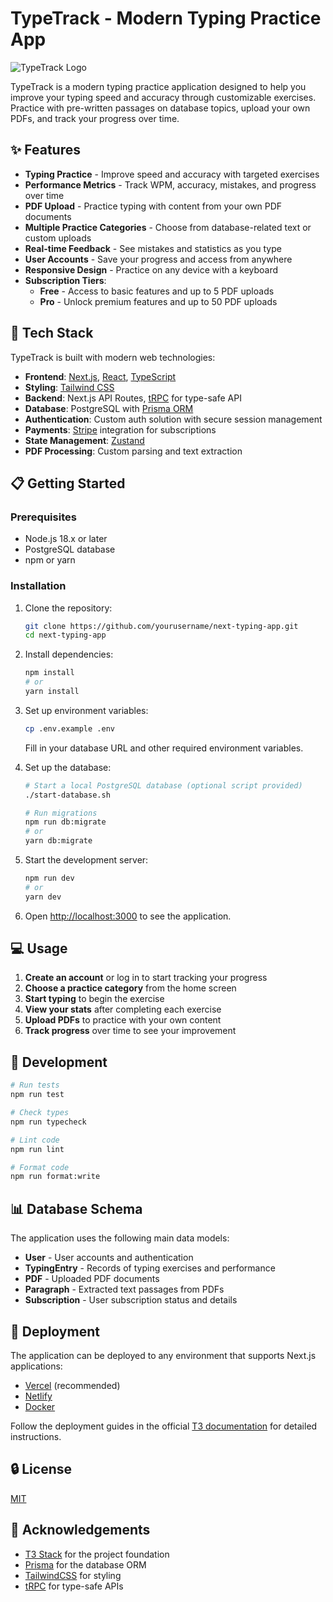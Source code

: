 # TypeTrack - Modern Typing Practice App

![TypeTrack Logo](public/logo.png)

TypeTrack is a modern typing practice application designed to help you improve your typing speed and accuracy through customizable exercises. Practice with pre-written passages on database topics, upload your own PDFs, and track your progress over time.

## ✨ Features

- **Typing Practice** - Improve speed and accuracy with targeted exercises
- **Performance Metrics** - Track WPM, accuracy, mistakes, and progress over time
- **PDF Upload** - Practice typing with content from your own PDF documents
- **Multiple Practice Categories** - Choose from database-related text or custom uploads
- **Real-time Feedback** - See mistakes and statistics as you type
- **User Accounts** - Save your progress and access from anywhere
- **Responsive Design** - Practice on any device with a keyboard
- **Subscription Tiers**:
  - **Free** - Access to basic features and up to 5 PDF uploads
  - **Pro** - Unlock premium features and up to 50 PDF uploads

## 🚀 Tech Stack

TypeTrack is built with modern web technologies:

- **Frontend**: [Next.js](https://nextjs.org), [React](https://reactjs.org), [TypeScript](https://www.typescriptlang.org)
- **Styling**: [Tailwind CSS](https://tailwindcss.com)
- **Backend**: Next.js API Routes, [tRPC](https://trpc.io) for type-safe API
- **Database**: PostgreSQL with [Prisma ORM](https://prisma.io)
- **Authentication**: Custom auth solution with secure session management
- **Payments**: [Stripe](https://stripe.com) integration for subscriptions
- **State Management**: [Zustand](https://github.com/pmndrs/zustand)
- **PDF Processing**: Custom parsing and text extraction

## 📋 Getting Started

### Prerequisites

- Node.js 18.x or later
- PostgreSQL database
- npm or yarn

### Installation

1. Clone the repository:

   ```bash
   git clone https://github.com/yourusername/next-typing-app.git
   cd next-typing-app
   ```

2. Install dependencies:

   ```bash
   npm install
   # or
   yarn install
   ```

3. Set up environment variables:

   ```bash
   cp .env.example .env
   ```

   Fill in your database URL and other required environment variables.

4. Set up the database:

   ```bash
   # Start a local PostgreSQL database (optional script provided)
   ./start-database.sh

   # Run migrations
   npm run db:migrate
   # or
   yarn db:migrate
   ```

5. Start the development server:

   ```bash
   npm run dev
   # or
   yarn dev
   ```

6. Open [http://localhost:3000](http://localhost:3000) to see the application.

## 💻 Usage

1. **Create an account** or log in to start tracking your progress
2. **Choose a practice category** from the home screen
3. **Start typing** to begin the exercise
4. **View your stats** after completing each exercise
5. **Upload PDFs** to practice with your own content
6. **Track progress** over time to see your improvement

## 🔧 Development

```bash
# Run tests
npm run test

# Check types
npm run typecheck

# Lint code
npm run lint

# Format code
npm run format:write
```

## 📊 Database Schema

The application uses the following main data models:

- **User** - User accounts and authentication
- **TypingEntry** - Records of typing exercises and performance
- **PDF** - Uploaded PDF documents
- **Paragraph** - Extracted text passages from PDFs
- **Subscription** - User subscription status and details

## 🚢 Deployment

The application can be deployed to any environment that supports Next.js applications:

- [Vercel](https://vercel.com) (recommended)
- [Netlify](https://netlify.com)
- [Docker](https://www.docker.com)

Follow the deployment guides in the official [T3 documentation](https://create.t3.gg/en/deployment) for detailed instructions.

## 🔒 License

[MIT](LICENSE)

## 🙏 Acknowledgements

- [T3 Stack](https://create.t3.gg/) for the project foundation
- [Prisma](https://prisma.io) for the database ORM
- [TailwindCSS](https://tailwindcss.com) for styling
- [tRPC](https://trpc.io) for type-safe APIs
